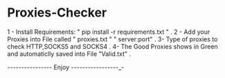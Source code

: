 # Proxies-Checker
1 - Install Requirements: 
" pip install -r requirements.txt " . 
2 - Add your Proxies into File called " proxies.txt " " server:port" .
3- Type of proxies to check HTTP,SOCKS5 and SOCKS4 .
4- The Good Proxies shows in Green and automaticlly saved into File "Valid.txt" .

-_-_-_-_-_-_-_-_-_-_-_-_-_-_-_-_ Enjoy -_-_-_-_-_-_-_-_-_-_-_-_-_-_-_-_-_-
